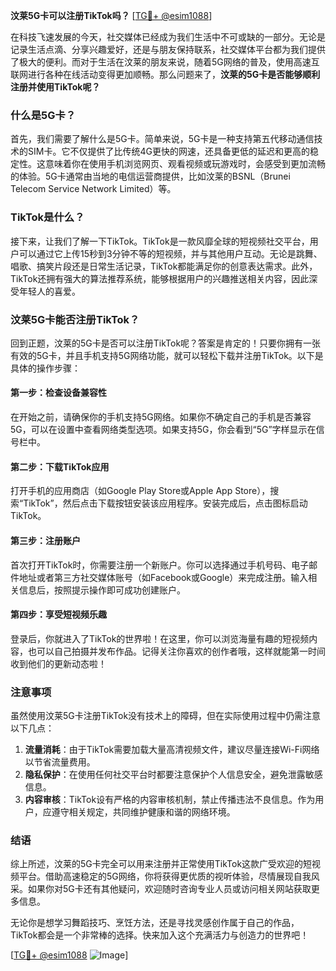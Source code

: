 **汶莱5G卡可以注册TikTok吗？** [[TG💪+ @esim1088](https://t.me/s/esim1088)]

在科技飞速发展的今天，社交媒体已经成为我们生活中不可或缺的一部分。无论是记录生活点滴、分享兴趣爱好，还是与朋友保持联系，社交媒体平台都为我们提供了极大的便利。而对于生活在汶莱的朋友来说，随着5G网络的普及，使用高速互联网进行各种在线活动变得更加顺畅。那么问题来了，**汶莱的5G卡是否能够顺利注册并使用TikTok呢？**

### 什么是5G卡？

首先，我们需要了解什么是5G卡。简单来说，5G卡是一种支持第五代移动通信技术的SIM卡。它不仅提供了比传统4G更快的网速，还具备更低的延迟和更高的稳定性。这意味着你在使用手机浏览网页、观看视频或玩游戏时，会感受到更加流畅的体验。5G卡通常由当地的电信运营商提供，比如汶莱的BSNL（Brunei Telecom Service Network Limited）等。

### TikTok是什么？

接下来，让我们了解一下TikTok。TikTok是一款风靡全球的短视频社交平台，用户可以通过它上传15秒到3分钟不等的短视频，并与其他用户互动。无论是跳舞、唱歌、搞笑片段还是日常生活记录，TikTok都能满足你的创意表达需求。此外，TikTok还拥有强大的算法推荐系统，能够根据用户的兴趣推送相关内容，因此深受年轻人的喜爱。

### 汶莱5G卡能否注册TikTok？

回到正题，汶莱的5G卡是否可以注册TikTok呢？答案是肯定的！只要你拥有一张有效的5G卡，并且手机支持5G网络功能，就可以轻松下载并注册TikTok。以下是具体的操作步骤：

#### 第一步：检查设备兼容性

在开始之前，请确保你的手机支持5G网络。如果你不确定自己的手机是否兼容5G，可以在设置中查看网络类型选项。如果支持5G，你会看到“5G”字样显示在信号栏中。

#### 第二步：下载TikTok应用

打开手机的应用商店（如Google Play Store或Apple App Store），搜索“TikTok”，然后点击下载按钮安装该应用程序。安装完成后，点击图标启动TikTok。

#### 第三步：注册账户

首次打开TikTok时，你需要注册一个新账户。你可以选择通过手机号码、电子邮件地址或者第三方社交媒体账号（如Facebook或Google）来完成注册。输入相关信息后，按照提示操作即可成功创建账户。

#### 第四步：享受短视频乐趣

登录后，你就进入了TikTok的世界啦！在这里，你可以浏览海量有趣的短视频内容，也可以自己拍摄并发布作品。记得关注你喜欢的创作者哦，这样就能第一时间收到他们的更新动态啦！

### 注意事项

虽然使用汶莱5G卡注册TikTok没有技术上的障碍，但在实际使用过程中仍需注意以下几点：

1. **流量消耗**：由于TikTok需要加载大量高清视频文件，建议尽量连接Wi-Fi网络以节省流量费用。
2. **隐私保护**：在使用任何社交平台时都要注意保护个人信息安全，避免泄露敏感信息。
3. **内容审核**：TikTok设有严格的内容审核机制，禁止传播违法不良信息。作为用户，应遵守相关规定，共同维护健康和谐的网络环境。

### 结语

综上所述，汶莱的5G卡完全可以用来注册并正常使用TikTok这款广受欢迎的短视频平台。借助高速稳定的5G网络，你将获得更优质的视听体验，尽情展现自我风采。如果你对5G卡还有其他疑问，欢迎随时咨询专业人员或访问相关网站获取更多信息。

无论你是想学习舞蹈技巧、烹饪方法，还是寻找灵感创作属于自己的作品，TikTok都会是一个非常棒的选择。快来加入这个充满活力与创造力的世界吧！

[[TG💪+ @esim1088](https://t.me/s/esim1088) ![Image](https://i.postimg.cc/4NQfJmqS/Snipaste-2025-05-13-00-14-12.png)]